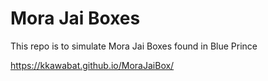 # Mora Jai Boxes

This repo is to simulate Mora Jai Boxes found in Blue Prince

https://kkawabat.github.io/MoraJaiBox/
